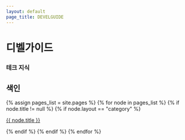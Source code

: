 ```yaml
---
layout: default
page_title: DEVELGUIDE
---
```


<div data-include-path="{{site.baseurl}}/site/TabBar.html"></div>

<main>

<div class="Side-Bar_dummy"></div>

<div class="h1-with-account">
  <h1 class="LargeTitle">디벨가이드</h1>
</div>

<div class="div-search mobile-search">
  <i class="iSearch iRegular"></i>
  <h3 class="Subheadline">테크 지식</h3>
</div>

<div class="Activity">
  <div class="text text-row">
    <h2 class="Title2">색인</h2>
  </div>

  <div class="category">
  {% assign pages_list = site.pages %}
  {% for node in pages_list %}
    {% if node.title != null %}
      {% if node.layout == "category" %}
      <a href="{{ site.baseurl }}{{ node.url }}">
        <div class="box-A {% if page.url == node.url %} active{% endif %}">
          <div class="box_text-A">
            <p class="Body f500">{{ node.title }}</p>
          </div>
          <div class="box_go">
            <i class="iArrowKeyRight fille"></i>
          </div>
        </div>
      </a>
      {% endif %}
    {% endif %}
  {% endfor %}
  </div>
</div>

</main>

<!-- Script pointing to jekyll-search.js -->
<script>history.scrollRestoration = "manual"</script>
<script type="text/javascript" src="{{site.baseurl}}/asset/js/header-scroll.js"></script>
<script type="text/javascript" src="{{site.baseurl}}/asset/js/import.js"></script>
<script type="text/javascript" src="{{site.baseurl}}/asset/js/theme-toggle.js"></script>
<script type="text/javascript" src="{{site.baseurl}}/asset/js/search_ui.js"></script>
<script type="text/javascript" src="{{site.baseurl}}/asset/js/jekyll-search.min.js"></script>
<script type="text/javascript">
      SimpleJekyllSearch({
        searchInput: document.querySelector('.searchInput'),
        resultsContainer: document.querySelector('.searchResults'),
        json: '{{ site.baseurl }}/search.json',
        searchResultTemplate: '<a href="{url}" title="{desc}"><div class="box-A"><p class="Body f500">{title}</p></div></a>',
        noResultsText: '<div class="box-A search-none"><p class="Body f500">검색 결과를 찾을 수 없습니다..ㅠㅜ</p></div>',
        limit: 20,
        fuzzy: false,
        exclude: ['Welcome']
      })
</script>